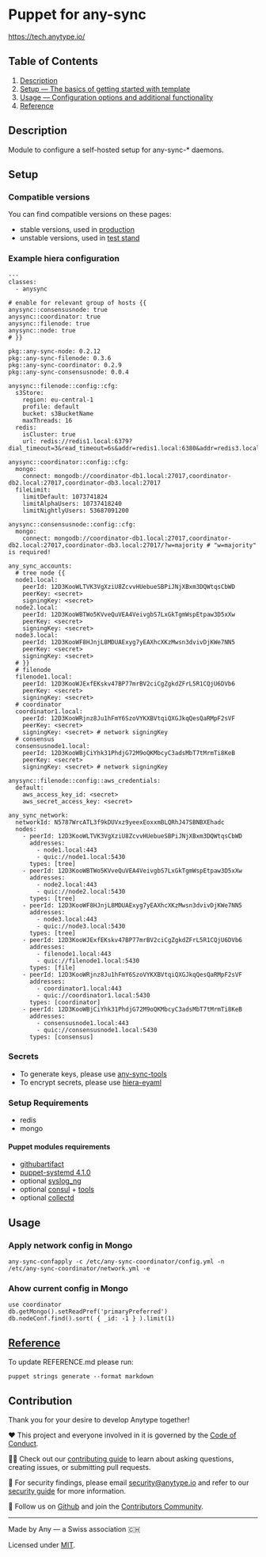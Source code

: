 # Puppet for any-sync
https://tech.anytype.io/

## Table of Contents

1. [Description](#description)
1. [Setup — The basics of getting started with template](#setup)
1. [Usage — Configuration options and additional functionality](#usage)
1. [Reference](#reference)

## Description
Module to configure a self-hosted setup for any-sync-* daemons.

## Setup
### Compatible versions
You can find compatible versions on these pages:
* stable versions, used in [production](https://puppetdoc.anytype.io/api/v1/prod-any-sync-compatible-versions/)
* unstable versions, used in [test stand](https://puppetdoc.anytype.io/api/v1/stage1-any-sync-compatible-versions/)

### Example hiera configuration
```
---
classes:
  - anysync

# enable for relevant group of hosts {{
anysync::consensusnode: true
anysync::coordinator: true
anysync::filenode: true
anysync::node: true
# }}

pkg::any-sync-node: 0.2.12
pkg::any-sync-filenode: 0.3.6
pkg::any-sync-coordinator: 0.2.9
pkg::any-sync-consensusnode: 0.0.4

anysync::filenode::config::cfg:
  s3Store:
    region: eu-central-1
    profile: default
    bucket: s3BucketName
    maxThreads: 16
  redis:
    isCluster: true
    url: redis://redis1.local:6379?dial_timeout=3&read_timeout=6s&addr=redis1.local:6380&addr=redis3.local:6379&addr=redis3.local:6380&addr=redis2.local:6379&addr=redis2.local:6380

anysync::coordinator::config::cfg:
  mongo:
    connect: mongodb://coordinator-db1.local:27017,coordinator-db2.local:27017,coordinator-db3.local:27017
  fileLimit:
    limitDefault: 1073741824
    limitAlphaUsers: 10737418240
    limitNightlyUsers: 53687091200

anysync::consensusnode::config::cfg:
  mongo:
    connect: mongodb://coordinator-db1.local:27017,coordinator-db2.local:27017,coordinator-db3.local:27017/?w=majority # "w=majority" is required!

any_sync_accounts:
  # tree node {{
  node1.local:
    peerId: 12D3KooWLTVK3VgXziU8ZcvvHUebueSBPiJNjXBxm3DQWtqsCbWD
    peerKey: <secret>
    signingKey: <secret>
  node2.local:
    peerId: 12D3KooWBTWo5KVveQuVEA4VeivgbS7LxGkTgmWspEtpaw3D5xXw
    peerKey: <secret>
    signingKey: <secret>
  node3.local:
    peerId: 12D3KooWF8HJnjL8MDUAExyg7yEAXhcXKzMwsn3dvivDjKWe7NN5
    peerKey: <secret>
    signingKey: <secret>
  # }}
  # filenode
  filenode1.local:
    peerId: 12D3KooWJExfEKskv47BP77mrBV2ciCgZgkdZFrL5R1CQjU6DVb6
    peerKey: <secret>
    signingKey: <secret>
  # coordinator
  coordinator1.local:
    peerId: 12D3KooWRjnz8Ju1hFmY6SzoVYKXBVtqiQXGJkqQesQaRMpF2sVF
    peerKey: <secret>
    signingKey: <secret> # network signingKey
  # consensus
  consensusnode1.local:
    peerId: 12D3KooWBjCiYhk31PhdjG72M9oQKMbcyC3adsMbT7tMrmTi8KeB
    peerKey: <secret>
    signingKey: <secret> # network signingKey

anysync::filenode::config::aws_credentials:
  default:
    aws_access_key_id: <secret>
    aws_secret_access_key: <secret>

any_sync_network:
  networkId: N5787WrcATL3f9kDUVxz9yeexEoxxmBLQRhJ47SBNBXEhadc
  nodes:
    - peerId: 12D3KooWLTVK3VgXziU8ZcvvHUebueSBPiJNjXBxm3DQWtqsCbWD
      addresses:
        - node1.local:443
        - quic://node1.local:5430
      types: [tree]
    - peerId: 12D3KooWBTWo5KVveQuVEA4VeivgbS7LxGkTgmWspEtpaw3D5xXw
      addresses:
        - node2.local:443
        - quic://node2.local:5430
      types: [tree]
    - peerId: 12D3KooWF8HJnjL8MDUAExyg7yEAXhcXKzMwsn3dvivDjKWe7NN5
      addresses:
        - node3.local:443
        - quic://node3.local:5430
      types: [tree]
    - peerId: 12D3KooWJExfEKskv47BP77mrBV2ciCgZgkdZFrL5R1CQjU6DVb6
      addresses:
        - filenode1.local:443
        - quic://filenode1.local:5430
      types: [file]
    - peerId: 12D3KooWRjnz8Ju1hFmY6SzoVYKXBVtqiQXGJkqQesQaRMpF2sVF
      addresses:
        - coordinator1.local:443
        - quic://coordinator1.local:5430
      types: [coordinator]
    - peerId: 12D3KooWBjCiYhk31PhdjG72M9oQKMbcyC3adsMbT7tMrmTi8KeB
      addresses:
        - consensusnode1.local:443
        - quic://consensusnode1.local:5430
      types: [consensus]
```
### Secrets
* To generate keys, please use [any-sync-tools](https://github.com/anyproto/any-sync-tools)
* To encrypt secrets, please use [hiera-eyaml](https://github.com/voxpupuli/hiera-eyaml)

### Setup Requirements
* redis
* mongo

#### Puppet modules requirements
* [githubartifact](https://github.com/fb929/puppet-githubartifact)
* [puppet-systemd 4.1.0](https://github.com/voxpupuli/puppet-systemd)
* optional [syslog_ng](https://github.com/fb929/puppet-syslog-ng)
* optional [consul](https://github.com/voxpupuli/puppet-consul) + [tools](https://github.com/fb929/puppet-tools)
* optional [collectd](https://github.com/fb929/puppet-collectd)

## Usage
### Apply network config in Mongo
```
any-sync-confapply -c /etc/any-sync-coordinator/config.yml -n /etc/any-sync-coordinator/network.yml -e
```
### Ahow current config in Mongo
```
use coordinator
db.getMongo().setReadPref('primaryPreferred')
db.nodeConf.find().sort( { _id: -1 } ).limit(1)
```

## [Reference](REFERENCE.md)
To update REFERENCE.md please run:
```
puppet strings generate --format markdown
```

## Contribution
Thank you for your desire to develop Anytype together!

❤️ This project and everyone involved in it is governed by the [Code of Conduct](https://github.com/anyproto/.github/blob/main/docs/CODE_OF_CONDUCT.md).

🧑‍💻 Check out our [contributing guide](https://github.com/anyproto/.github/blob/main/docs/CONTRIBUTING.md) to learn about asking questions, creating issues, or submitting pull requests.

🫢 For security findings, please email [security@anytype.io](mailto:security@anytype.io) and refer to our [security guide](https://github.com/anyproto/.github/blob/main/docs/SECURITY.md) for more information.

🤝 Follow us on [Github](https://github.com/anyproto) and join the [Contributors Community](https://github.com/orgs/anyproto/discussions).

---
Made by Any — a Swiss association 🇨🇭

Licensed under [MIT](./LICENSE.md).
